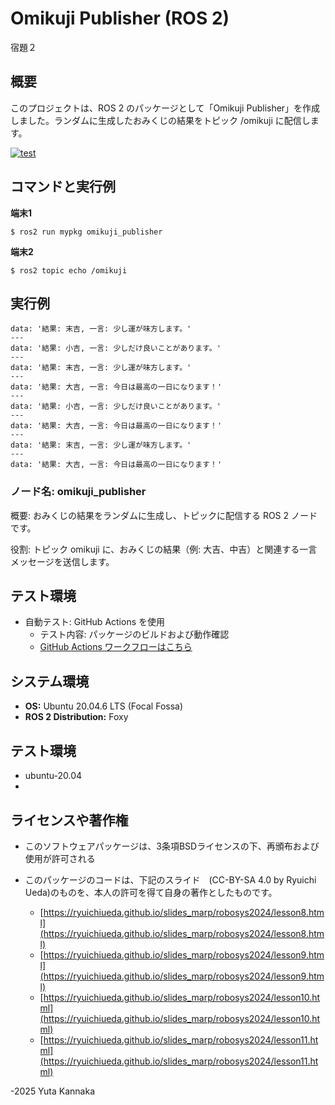 # Omikuji Publisher (ROS 2)
宿題２

## 概要
このプロジェクトは、ROS 2 のパッケージとして「Omikuji Publisher」を作成しました。ランダムに生成したおみくじの結果をトピック /omikuji に配信します。


[![test](https://github.com/atuy10969/mypkg/actions/workflows/test.yml/badge.svg)](https://github.com/atuy10969/mypkg/actions/workflows/test.yml)



## コマンドと実行例

**端末1**
~~~
$ ros2 run mypkg omikuji_publisher
~~~

**端末2**
~~~
$ ros2 topic echo /omikuji
~~~

## 実行例
~~~
data: '結果: 末吉, 一言: 少し運が味方します。'
---
data: '結果: 小吉, 一言: 少しだけ良いことがあります。'
---
data: '結果: 末吉, 一言: 少し運が味方します。'
---
data: '結果: 大吉, 一言: 今日は最高の一日になります！'
---
data: '結果: 小吉, 一言: 少しだけ良いことがあります。'
---
data: '結果: 大吉, 一言: 今日は最高の一日になります！'
---
data: '結果: 末吉, 一言: 少し運が味方します。'
---
data: '結果: 大吉, 一言: 今日は最高の一日になります！'
~~~

### ノード名: omikuji_publisher

概要: おみくじの結果をランダムに生成し、トピックに配信する ROS 2 ノードです。

役割: トピック omikuji に、おみくじの結果（例: 大吉、中吉）と関連する一言メッセージを送信します。

## テスト環境
- 自動テスト: GitHub Actions を使用
  - テスト内容: パッケージのビルドおよび動作確認
  - [GitHub Actions ワークフローはこちら](https://github.com/atuy10969/mypkg/actions/workflows/test.yml)


## システム環境

- **OS:** Ubuntu 20.04.6 LTS (Focal Fossa)
- **ROS 2 Distribution:** Foxy

## テスト環境
- ubuntu-20.04
- 
## ライセンスや著作権
 - このソフトウェアパッケージは、3条項BSDライセンスの下、再頒布および使用が許可される

 - このパッケージのコードは、下記のスライド　(CC-BY-SA 4.0 by Ryuichi Ueda)のものを、本人の許可を得て自身の著作としたものです。
    - [https://ryuichiueda.github.io/slides_marp/robosys2024/lesson8.html](https://ryuichiueda.github.io/slides_marp/robosys2024/lesson8.html)
    - [https://ryuichiueda.github.io/slides_marp/robosys2024/lesson9.html](https://ryuichiueda.github.io/slides_marp/robosys2024/lesson9.html)
    - [https://ryuichiueda.github.io/slides_marp/robosys2024/lesson10.html](https://ryuichiueda.github.io/slides_marp/robosys2024/lesson10.html)
    - [https://ryuichiueda.github.io/slides_marp/robosys2024/lesson11.html](https://ryuichiueda.github.io/slides_marp/robosys2024/lesson11.html)

-2025 Yuta Kannaka


